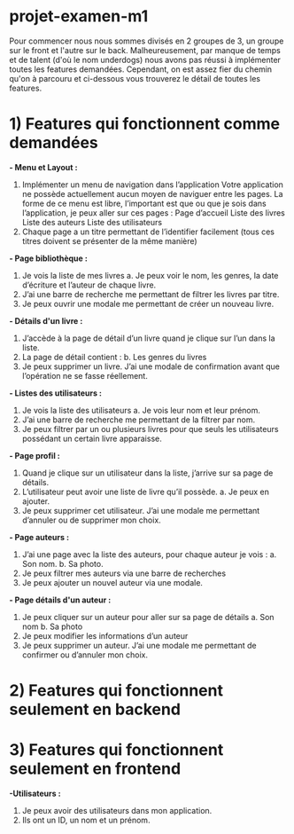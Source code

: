  # projet-examen-m1

Pour commencer nous nous sommes divisés en 2 groupes de 3, un groupe sur le front et l'autre sur le back. Malheureusement, par manque de temps et de talent (d'où le nom underdogs) nous avons pas réussi à implémenter toutes les features demandées. Cependant, on est assez fier du chemin qu'on à parcouru et ci-dessous vous trouverez le détail de toutes les features.

  # 1) Features qui fonctionnent comme demandées
  
**- Menu et Layout :**
1. Implémenter un menu de navigation dans l’application
Votre application ne possède actuellement aucun moyen de naviguer entre les pages.
La forme de ce menu est libre, l’important est que ou que je sois dans l’application, je
peux aller sur ces pages :
  Page d’accueil
  Liste des livres
  Liste des auteurs
  Liste des utilisateurs
2. Chaque page a un titre permettant de l’identifier facilement (tous ces titres doivent
se présenter de la même manière)

**- Page bibliothèque :**
1. Je vois la liste de mes livres
  a. Je peux voir le nom, les genres, la date d’écriture et l’auteur de chaque livre.
2. J’ai une barre de recherche me permettant de filtrer les livres par titre.
5. Je peux ouvrir une modale me permettant de créer un nouveau livre.

 **- Détails d'un livre :**
1. J’accède à la page de détail d’un livre quand je clique sur l’un dans la liste.
2. La page de détail contient :
  b. Les genres du livres
3. Je peux supprimer un livre. J’ai une modale de confirmation avant que l’opération
ne se fasse réellement.

**- Listes des utilisateurs :**
1. Je vois la liste des utilisateurs
  a. Je vois leur nom et leur prénom.
2. J’ai une barre de recherche me permettant de la filtrer par nom.
3. Je peux filtrer par un ou plusieurs livres pour que seuls les utilisateurs possédant un
certain livre apparaisse.

**- Page profil :**
1. Quand je clique sur un utilisateur dans la liste, j’arrive sur sa page de détails.
2. L’utilisateur peut avoir une liste de livre qu’il possède.
  a. Je peux en ajouter.
6. Je peux supprimer cet utilisateur. J’ai une modale me permettant d’annuler ou de
supprimer mon choix.

**- Page auteurs :**
1. J’ai une page avec la liste des auteurs, pour chaque auteur je vois :
  a. Son nom.
  b. Sa photo.
2. Je peux filtrer mes auteurs via une barre de recherches
3. Je peux ajouter un nouvel auteur via une modale.

**- Page détails d'un auteur :**
1. Je peux cliquer sur un auteur pour aller sur sa page de détails
  a. Son nom
  b. Sa photo
2. Je peux modifier les informations d’un auteur
5. Je peux supprimer un auteur. J’ai une modale me permettant de confirmer ou
d’annuler mon choix.

  # 2) Features qui fonctionnent seulement en backend


  # 3) Features qui fonctionnent seulement en frontend
  **-Utilisateurs :**
1. Je peux avoir des utilisateurs dans mon application.
2. Ils ont un ID, un nom et un prénom.
